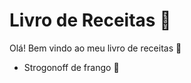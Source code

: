 # Livro de Receitas :chicken:

Olá! Bem vindo ao meu livro de receitas :chicken:

- Strogonoff de frango :chicken:

  

